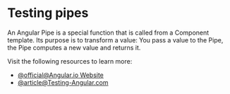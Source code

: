 # Testing pipes

An Angular Pipe is a special function that is called from a Component template. Its purpose is to transform a value: You pass a value to the Pipe, the Pipe computes a new value and returns it.

Visit the following resources to learn more:

- [@official@Angular.io Website](https://angular.io/guide/testing-pipes)
- [@article@Testing-Angular.com](https://testing-angular.com/testing-pipes/)
